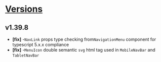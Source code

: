 # [Versions](https://github.com/Tracktor/design-system/releases)

## v1.39.8
- **[fix]** -`NavLink` props  type checking from`NavigationMenu` 
    component for typescript 5.x.x compliance
- **[fix]** -`MenuIcon` double semantic `svg` html tag used 
    in `MobileNavBar` and `TabletNavBar`
